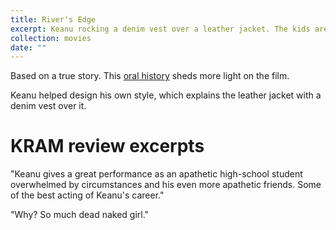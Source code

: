 ```yaml
---
title: River's Edge
excerpt: Keanu rocking a denim vest over a leather jacket. The kids are not alright!
collection: movies
date: ""
---
```

Based on a true story.
This [oral history](https://www.vice.com/en_us/article/bmwj3d/an-oral-history-of-rivers-edge-1987s-most-polarizing-teen-film) sheds more light on the film.

Keanu helped design his own style, which explains the leather jacket with a denim vest over it.

# KRAM review excerpts

"Keanu gives a great performance as an apathetic high-school student overwhelmed by circumstances and his even more apathetic friends. Some of the best acting of Keanu's career."

"Why? So much dead naked girl."
